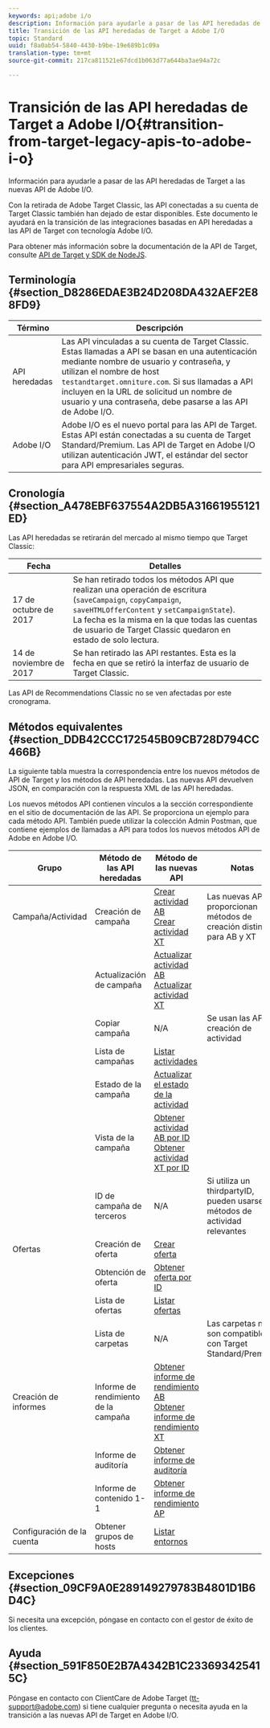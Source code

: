 ```yaml
---
keywords: api;adobe i/o
description: Información para ayudarle a pasar de las API heredadas de Target a las nuevas API de Adobe I/O.
title: Transición de las API heredadas de Target a Adobe I/O
topic: Standard
uuid: f8a0ab54-5840-4430-b9be-19e689b1c09a
translation-type: tm+mt
source-git-commit: 217ca811521e67dcd1b063d77a644ba3ae94a72c

---
```



# Transición de las API heredadas de Target a Adobe I/O{#transition-from-target-legacy-apis-to-adobe-i-o}

Información para ayudarle a pasar de las API heredadas de Target a las nuevas API de Adobe I/O.

Con la retirada de Adobe Target Classic, las API conectadas a su cuenta de Target Classic también han dejado de estar disponibles. Este documento le ayudará en la transición de las integraciones basadas en API heredadas a las API de Target con tecnología Adobe I/O.

Para obtener más información sobre la documentación de la API de Target, consulte   [API de Target y SDK de NodeJS](../../c-implementing-target/c-api-and-sdk-overview/api-and-sdk-overview.md#concept_5718EC1FF2ED4436935D0BCCD7AA29A6).

## Terminología {#section_D8286EDAE3B24D208DA432AEF2E88FD9}

| Término | Descripción |
|--- |--- |
| API heredadas | Las API vinculadas a su cuenta de Target Classic. Estas llamadas a API se basan en una autenticación mediante nombre de usuario y contraseña, y utilizan el nombre de host `testandtarget.omniture.com`. Si sus llamadas a API incluyen en la URL de solicitud un nombre de usuario y una contraseña, debe pasarse a las API de Adobe I/O. |
| Adobe I/O | Adobe I/O es el nuevo portal para las API de Target. Estas API están conectadas a su cuenta de Target Standard/Premium. Las API de Target en Adobe I/O utilizan autenticación JWT, el estándar del sector para API empresariales seguras. |

## Cronología   {#section_A478EBF637554A2DB5A31661955121ED}

Las API heredadas se retirarán del mercado al mismo tiempo que Target Classic:

| Fecha | Detalles |
|--- |--- |
| 17 de octubre de 2017 | Se han retirado todos los métodos API que realizan una operación de escritura (`saveCampaign`, `copyCampaign`, `saveHTMLOfferContent` y `setCampaignState`).<br>La fecha es la misma en la que todas las cuentas de usuario de Target Classic quedaron en estado de solo lectura. |
| 14 de noviembre de 2017 | Se han retirado las API restantes. Esta es la fecha en que se retiró la interfaz de usuario de Target Classic. |

Las API de Recommendations Classic no se ven afectadas por este cronograma.

## Métodos equivalentes   {#section_DDB42CCC172545B09CB728D794CC466B}

La siguiente tabla muestra la correspondencia entre los nuevos métodos de API de Target y los métodos de API heredadas. Las nuevas API devuelven JSON, en comparación con la respuesta XML de las API heredadas.

Los nuevos métodos API contienen vínculos a la sección correspondiente en el sitio de documentación de las API. Se proporciona un ejemplo para cada método API. También puede utilizar la colección Admin Postman, que contiene ejemplos de llamadas a API para todos los nuevos métodos API de Adobe en Adobe I/O.

| Grupo | Método de las API heredadas | Método de las nuevas API | Notas |
|--- |--- |--- |--- |
| Campaña/Actividad | Creación de campaña | [Crear actividad AB](http://developers.adobetarget.com/api/#create-ab-activity)<br>[Crear actividad XT](http://developers.adobetarget.com/api/#create-xt-activity) | Las nuevas API proporcionan métodos de creación distintos para AB y XT |
|  | Actualización de campaña | [Actualizar actividad AB](http://developers.adobetarget.com/api/#update-ab-activity)<br>[Actualizar actividad XT](http://developers.adobetarget.com/api/#update-xt-activity) |  |
|  | Copiar campaña | N/A | Se usan las API de creación de actividad |
|  | Lista de campañas | [Listar actividades](http://developers.adobetarget.com/api/#list-activities) |  |
|  | Estado de la campaña | [Actualizar el estado de la actividad](http://developers.adobetarget.com/api/#update-activity-state) |  |
|  | Vista de la campaña | [Obtener actividad AB por ID](http://developers.adobetarget.com/api/#get-ab-activity-by-id)<br>[Obtener actividad XT por ID](http://developers.adobetarget.com/api/#get-xt-activity-by-id) |  |
|  | ID de campaña de terceros | N/A | Si utiliza un thirdpartyID, pueden usarse los métodos de actividad relevantes |
| Ofertas | Creación de oferta | [Crear oferta](http://developers.adobetarget.com/api/#create-offer) |  |
|  | Obtención de oferta | [Obtener oferta por ID](http://developers.adobetarget.com/api/#get-offer-by-id) |  |
|  | Lista de ofertas | [Listar ofertas](http://developers.adobetarget.com/api/#list-offers) |  |
|  | Lista de carpetas | N/A | Las carpetas no son compatibles con Target Standard/Premium |
| Creación de informes | Informe de rendimiento de la campaña | [Obtener informe de rendimiento AB](http://developers.adobetarget.com/api/#get-ab-performance-report)<br>[Obtener informe de rendimiento XT](http://developers.adobetarget.com/api/#get-xt-performance-report) |  |
|  | Informe de auditoría | [Obtener informe de auditoría](http://developers.adobetarget.com/api/#get-audit-report) |  |
|  | Informe de contenido 1-1 | [Obtener informe de rendimiento AP](http://developers.adobetarget.com/api/#get-ap-activity-performance-report) |  |
| Configuración de la cuenta | Obtener grupos de hosts | [Listar entornos](http://developers.adobetarget.com/api/#list-environments) |  |

## Excepciones {#section_09CF9A0E289149279783B4801D1B6D4C}

Si necesita una excepción, póngase en contacto con el gestor de éxito de los clientes.

## Ayuda   {#section_591F850E2B7A4342B1C233693425415C}

Póngase en contacto con ClientCare de Adobe Target (tt-support@adobe.com) si tiene cualquier pregunta o necesita ayuda en la transición a las nuevas API de Target en Adobe I/O.

